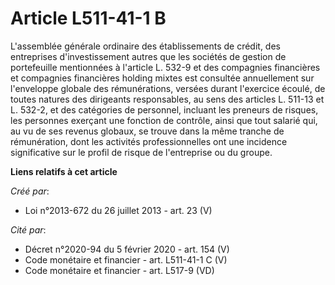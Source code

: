 # Article L511-41-1 B

L'assemblée générale ordinaire des établissements de crédit, des entreprises d'investissement autres que les sociétés de
gestion de portefeuille mentionnées à l'article L. 532-9 et des compagnies financières et compagnies financières holding
mixtes est consultée annuellement sur l'enveloppe globale des rémunérations, versées durant l'exercice écoulé, de toutes
natures des dirigeants responsables, au sens des articles L. 511-13 et L. 532-2, et des catégories de personnel, incluant les
preneurs de risques, les personnes exerçant une fonction de contrôle, ainsi que tout salarié qui, au vu de ses revenus
globaux, se trouve dans la même tranche de rémunération, dont les activités professionnelles ont une incidence significative
sur le profil de risque de l'entreprise ou du groupe.

**Liens relatifs à cet article**

_Créé par_:

  - Loi n°2013-672 du 26 juillet 2013 - art. 23 (V)

_Cité par_:

  - Décret n°2020-94 du 5 février 2020 - art. 154 (V)
  - Code monétaire et financier - art. L511-41-1 C (V)
  - Code monétaire et financier - art. L517-9 (VD)
